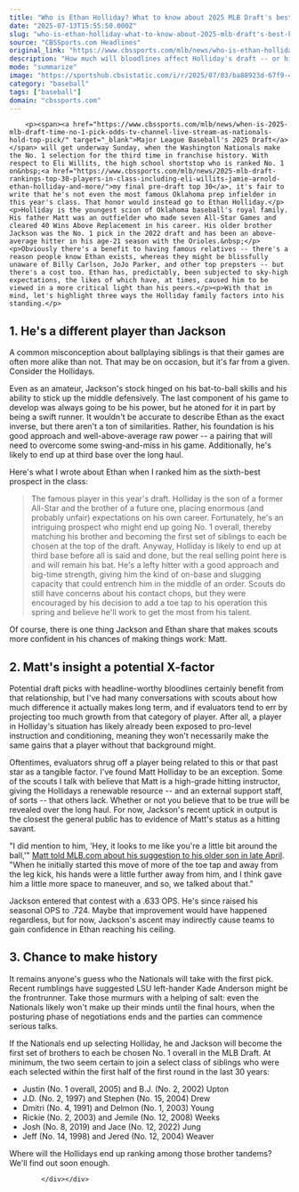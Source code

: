 ```yaml
---
title: "Who is Ethan Holliday? What to know about 2025 MLB Draft's best-known name and potential No. 1 pick"
date: "2025-07-13T15:55:50.000Z"
slug: "who-is-ethan-holliday-what-to-know-about-2025-mlb-draft's-best-known-name-and-potential-no.-1-pick"
source: "CBSSports.com Headlines"
original_link: "https://www.cbssports.com/mlb/news/who-is-ethan-holliday-what-to-know-about-2025-mlb-drafts-best-known-name-and-potential-no-1-pick/"
description: "How much will bloodlines affect Holliday's draft -- or his MLB career?"
mode: "summarize"
image: "https://sportshub.cbsistatic.com/i/r/2025/07/03/ba88923d-67f9-4dcb-9387-79954cf1f929/thumbnail/1200x675/88828f30cf615d02cf387cd7e0813899/holliday-imagn.png"
category: "baseball"
tags: ["baseball"]
domain: "cbssports.com"
---
```

<div id="readability-page-1" class="page"><div>
        
        
                            
                
        <p><span><a href="https://www.cbssports.com/mlb/news/when-is-2025-mlb-draft-time-no-1-pick-odds-tv-channel-live-stream-as-nationals-hold-top-pick/" target="_blank">Major League Baseball's 2025 Draft</a></span> will get underway Sunday, when the Washington Nationals make the No. 1 selection for the third time in franchise history. With respect to Eli Willits, the high school shortstop who is ranked No. 1 on&nbsp;<a href="https://www.cbssports.com/mlb/news/2025-mlb-draft-rankings-top-30-players-in-class-including-eli-willits-jamie-arnold-ethan-holliday-and-more/">my final pre-draft top 30</a>, it's fair to write that he's not even the most famous Oklahoma prep infielder in this year's class. That honor would instead go to Ethan Holliday.</p><p>Holliday is the youngest scion of Oklahoma baseball's royal family. His father Matt was an outfielder who made seven All-Star Games and cleared 40 Wins Above Replacement in his career. His older brother Jackson was the No. 1 pick in the 2022 draft and has been an above-average hitter in his age-21 season with the Orioles.&nbsp;</p><p>Obviously there's a benefit to having famous relatives -- there's a reason people know Ethan exists, whereas they might be blissfully unaware of Billy Carlson, JoJo Parker, and other top prepsters -- but there's a cost too. Ethan has, predictably, been subjected to sky-high expectations, the likes of which have, at times, caused him to be viewed in a more critical light than his peers.</p><p>With that in mind, let's highlight three ways the Holliday family factors into his standing.</p>
        

<h2>1. He's a different player than Jackson</h2><p>A common misconception about ballplaying siblings is that their games are often more alike than not. That may be on occasion, but it's far from a given. Consider the Hollidays.</p><p>Even as an amateur, Jackson's stock hinged on his bat-to-ball skills and his ability to stick up the middle defensively. The last component of his game to develop was always going to be his power, but he atoned for it in part by being a swift runner. It wouldn't be accurate to describe Ethan as the exact inverse, but there aren't a ton of similarities. Rather, his foundation is his good approach and well-above-average raw power -- a pairing that will need to overcome some swing-and-miss in his game. Additionally, he's likely to end up at third base over the long haul.</p>
<p>Here's what I wrote about Ethan when I ranked him as the sixth-best prospect in the class:</p>
        

<blockquote><p>The famous player in this year's draft. Holliday is the son of a former All-Star and the brother of a future one, placing enormous (and probably unfair) expectations on his own career. Fortunately, he's an intriguing prospect who might end up going No. 1 overall, thereby matching his brother and becoming the first set of siblings to each be chosen at the top of the draft. Anyway, Holliday is likely to end up at third base before all is said and done, but the real selling point here is and will remain his bat. He's a lefty hitter with a good approach and big-time strength, giving him the kind of on-base and slugging capacity that could entrench him in the middle of an order. Scouts do still have concerns about his contact chops, but they were encouraged by his decision to add a toe tap to his operation this spring and believe he'll work to get the most from his talent.</p></blockquote><p>Of course, there is one thing Jackson and Ethan share that makes scouts more confident in his chances of making things work: Matt.</p><h2>2. Matt's insight a potential X-factor</h2><p>Potential draft picks with headline-worthy bloodlines certainly benefit from that relationship, but I've had many conversations with scouts about how much difference it actually makes long term, and if evaluators tend to err by projecting too much growth from that category of player. After all, a player in Holliday's situation has likely already been exposed to pro-level instruction and conditioning, meaning they won't necessarily make the same gains that a player without that background might.</p><p>Oftentimes, evaluators shrug off a player being related to this or that past star as a tangible factor. I've found Matt Holliday to be an exception. Some of the scouts I talk with believe that Matt is a high-grade hitting instructor, giving the Hollidays a renewable resource -- and an external support staff, of sorts -- that others lack. Whether or not you believe that to be true will be revealed over the long haul. For now, Jackson's recent uptick in output is the closest the general public has to evidence of Matt's status as a hitting savant. &nbsp;</p><p>"I did mention to him, 'Hey, it looks to me like you're a little bit around the ball,'" <a href="https://www.mlb.com/news/jackson-holliday-on-all-star-path-with-swing-change">Matt told MLB.com about his suggestion to his older son in late April</a>. "When he initially started this move of more of the toe tap and away from the leg kick, his hands were a little further away from him, and I think gave him a little more space to maneuver, and so, we talked about that."</p>
        

<p>Jackson entered that contest with a .633 OPS. He's since raised his seasonal OPS to .724. Maybe that improvement would have happened regardless, but for now, Jackson's ascent may indirectly cause teams to gain confidence in Ethan reaching his ceiling.</p><h2>3. Chance to make history</h2><p>It remains anyone's guess who the Nationals will take with the first pick. Recent rumblings have suggested LSU left-hander Kade Anderson might be the frontrunner. Take those murmurs with a helping of salt: even the Nationals likely won't make up their minds until the final hours, when the posturing phase of negotiations ends and the parties can commence serious talks.</p><p>If the Nationals end up selecting Holliday, he and Jackson will become the first set of brothers to each be chosen No. 1 overall in the MLB Draft. At minimum, the two seem certain to join a select class of siblings who were each selected within the first half of the first round in the last 30 years:</p>
        

<ul><li>Justin (No. 1 overall, 2005) and B.J. (No. 2, 2002) Upton</li><li>J.D. (No. 2, 1997) and Stephen (No. 15, 2004) Drew</li><li>Dmitri (No. 4, 1991) and Delmon (No. 1, 2003) Young</li><li>Rickie (No. 2, 2003) and Jemile (No. 12, 2008) Weeks</li><li>Josh (No. 8, 2019) and Jace (No. 12, 2022) Jung</li><li>Jeff (No. 14, 1998) and Jered (No. 12, 2004) Weaver</li></ul><p>Where will the Hollidays end up ranking among those brother tandems? We'll find out soon enough.</p>


        
            </div></div>